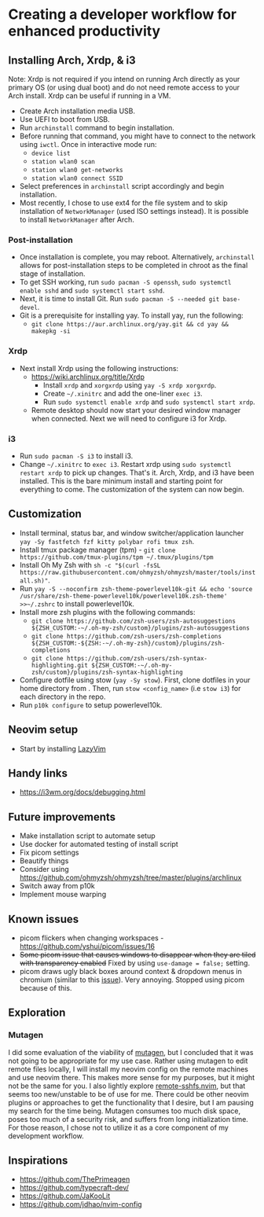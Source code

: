 # Creating a developer workflow for enhanced productivity
## Installing Arch, Xrdp, & i3
Note: Xrdp is not required if you intend on running Arch directly as your primary OS (or using dual boot) and do not need remote access to your Arch install. Xrdp can be useful if running in a VM.
- Create Arch installation media USB.
- Use UEFI to boot from USB.
- Run `archinstall` command to begin installation.
- Before running that command, you might have to connect to the network using `iwctl`. Once in interactive mode run:
  - `device list`
  - `station wlan0 scan`
  - `station wlan0 get-networks`
  - `station wlan0 connect SSID`
- Select preferences in `archinstall` script accordingly and begin installation.
- Most recently, I chose to use ext4 for the file system and to skip installation of `NetworkManager` (used ISO settings instead). It is possible to install `NetworkManager` after Arch.
### Post-installation
- Once installation is complete, you may reboot. Alternatively, `archinstall` allows for post-installation steps to be completed in chroot as the final stage of installation.
- To get SSH working, run `sudo pacman -S openssh`, `sudo systemctl enable sshd` and `sudo systemctl start sshd`.
- Next, it is time to install Git. Run `sudo pacman -S --needed git base-devel`.
- Git is a prerequisite for installing yay. To install yay, run the following:
  - `git clone https://aur.archlinux.org/yay.git && cd yay && makepkg -si`
### Xrdp
- Next install Xrdp using the following instructions:
  - https://wiki.archlinux.org/title/Xrdp
    - Install `xrdp` and `xorgxrdp` using `yay -S xrdp xorgxrdp`.
    - Create `~/.xinitrc` and add the one-liner `exec i3`.
    - Run `sudo systemctl enable xrdp` and `sudo systemctl start xrdp`.
  - Remote desktop should now start your desired window manager when connected. Next we will need to configure i3 for Xrdp.
### i3
- Run `sudo pacman -S i3` to install i3.
- Change `~/.xinitrc` to `exec i3`. Restart xrdp using `sudo systemctl restart xrdp` to pick up changes.
That's it. Arch, Xrdp, and i3 have been installed. This is the bare minimum install and starting point for everything to come. The customization of the system can now begin.
## Customization
- Install terminal, status bar, and window switcher/application launcher `yay -Sy fastfetch fzf kitty polybar rofi tmux zsh`.
- Install tmux package manager (tpm) - `git clone https://github.com/tmux-plugins/tpm ~/.tmux/plugins/tpm`
- Install Oh My Zsh with `sh -c "$(curl -fsSL https://raw.githubusercontent.com/ohmyzsh/ohmyzsh/master/tools/install.sh)"`.
- Run `yay -S --noconfirm zsh-theme-powerlevel10k-git && echo 'source /usr/share/zsh-theme-powerlevel10k/powerlevel10k.zsh-theme' >>~/.zshrc` to install powerlevel10k.
- Install more zsh plugins with the following commands:
  - `git clone https://github.com/zsh-users/zsh-autosuggestions ${ZSH_CUSTOM:-~/.oh-my-zsh/custom}/plugins/zsh-autosuggestions`
  - `git clone https://github.com/zsh-users/zsh-completions ${ZSH_CUSTOM:-${ZSH:-~/.oh-my-zsh}/custom}/plugins/zsh-completions`
  - `git clone https://github.com/zsh-users/zsh-syntax-highlighting.git ${ZSH_CUSTOM:-~/.oh-my-zsh/custom}/plugins/zsh-syntax-highlighting`
- Configure dotfile using stow (`yay -Sy stow`). First, clone dotfiles in your home directory from <link>. Then, run `stow <config_name>` (i.e `stow i3`) for each directory in the repo.
- Run `p10k configure` to setup powerlevel10k.
## Neovim setup
- Start by installing [LazyVim](https://www.lazyvim.org/installation)

## Handy links
- https://i3wm.org/docs/debugging.html

## Future improvements
- Make installation script to automate setup
- Use docker for automated testing of install script
- Fix picom settings
- Beautify things
- Consider using https://github.com/ohmyzsh/ohmyzsh/tree/master/plugins/archlinux
- Switch away from p10k
- Implement mouse warping

## Known issues
- picom flickers when changing workspaces - https://github.com/yshui/picom/issues/16
- ~~Some picom issue that causes windows to disappear when they are tiled with transparency enabled~~ Fixed by using `use-damage = false;` setting.
- picom draws ugly black boxes around context & dropdown menus in chromium (similar to this [issue](https://github.com/orgs/regolith-linux/discussions/949)). Very annoying. Stopped using picom because of this.

## Exploration
### Mutagen
I did some evaluation of the viability of [mutagen](https://mutagen.io), but I concluded that it was not going to be appropriate for my use case. Rather using mutagen to edit remote files locally, I will install my neovim config on the remote machines and use neovim there. This makes more sense for my purposes, but it might not be the same for you. I also lightly explore [remote-sshfs.nvim](https://github.com/nosduco/remote-sshfs.nvim), but that seems too new/unstable to be of use for me. There could be other neovim plugins or approaches to get the functionality that I desire, but I am pausing my search for the time being. Mutagen consumes too much disk space, poses too much of a security risk, and suffers from long initialization time. For those reason, I chose not to utilize it as a core component of my development workflow.

## Inspirations
- https://github.com/ThePrimeagen
- https://github.com/typecraft-dev/
- https://github.com/JaKooLit
- https://github.com/jdhao/nvim-config
